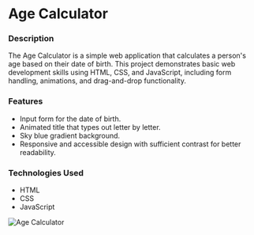 
# Age Calculator

### Description
The Age Calculator is a simple web application that calculates a person's age based on their date of birth. This project demonstrates basic web development skills using HTML, CSS, and JavaScript, including form handling, animations, and drag-and-drop functionality.

### Features
 * Input form for the date of birth.
 * Animated title that types out letter by letter.
 * Sky blue gradient background.
 * Responsive and accessible design with sufficient contrast for better readability.

### Technologies Used
  * HTML
  * CSS
  * JavaScript

![Age Calculator]([https://github.com/favicon.ico](https://github.com/EbrahimMahrous/Age-Calculator/blob/main/Age%20Calculator.png))

